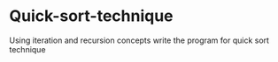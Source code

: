 # Quick-sort-technique
Using iteration and recursion concepts write the program for quick sort technique
